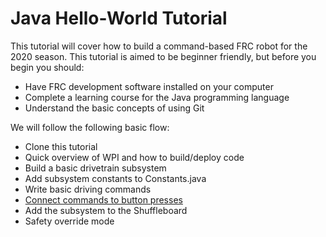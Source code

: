 # Java Hello-World Tutorial

This tutorial will cover how to build a command-based FRC robot for the 2020 season. This tutorial is aimed to be beginner friendly, but before you begin you should:

- Have FRC development software installed on your computer
- Complete a learning course for the Java programming language
- Understand the basic concepts of using Git

We will follow the following basic flow:

- Clone this tutorial
- Quick overview of WPI and how to build/deploy code
- Build a basic drivetrain subsystem
- Add subsystem constants to Constants.java
- Write basic driving commands
- [Connect commands to button presses](#/java-hello-world-tutorial/step-5-bringing-it-together)
- Add the subsystem to the Shuffleboard
- Safety override mode
